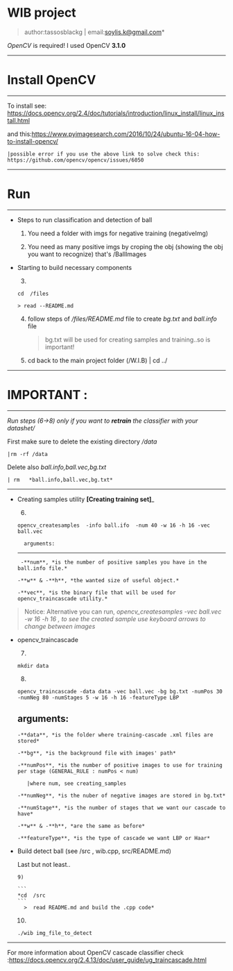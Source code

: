 
# WIB project	

 > author:tassosblackg | email:soylis.k@gmail.com*


*OpenCV* is required! 
I used OpenCV **3.1.0**

--------------------------------------------------------------------------------------------------
# Install OpenCV
------------------
To install see: https://docs.opencv.org/2.4/doc/tutorials/introduction/linux_install/linux_install.html

and this:https://www.pyimagesearch.com/2016/10/24/ubuntu-16-04-how-to-install-opencv/ 
	
	|possible error if you use the above link to solve check this: https://github.com/opencv/opencv/issues/6050

__________________________________________________________________________________________________________________

# Run 
-------

* Steps to run classification and detection of ball

   1) You need a folder with imgs for negative training  (negativeImg) 	
 
   2) You need as many positive imgs by croping the obj (showing the obj you want to recognize) that's /BallImages

* Starting to build necessary components

   3)
   ```
   cd  /files
   ```
   
      > read --README.md
 
   4) follow steps of  */files/README.md* file to create *bg.txt* and *ball.info* file

        > bg.txt will be used for creating samples and training..so is important!

   5) cd back to the main project folder (/W.I.B)
   	| cd ../
 
------------------------------------------------------------------------------------------
# IMPORTANT :
-------------


*Run steps (6->8) only if you want to **retrain** the classifier with your datashet/*

  First make sure to delete the existing directory */data*
  
  	|rm -rf /data

  Delete also *ball.info,ball.vec,bg.txt*
  
  	| rm   *ball.info,ball.vec,bg.txt*

____________________________________________________________________________________________


* Creating samples utility __[Creating training set]___	

   6) 
   ```
   opencv_createsamples  -info ball.ifo  -num 40 -w 16 -h 16 -vec ball.vec 
   ```
 
        arguments:
	----------
	
	   -**num**, *is the number of positive samples you have in the ball.info file.*
	
	  -**w** & -**h**, *the wanted size of useful object.*
	
	  -**vec**, *is the binary file that will be used for opencv_traincascade utility.*

> Notice: Alternative you can run, *opencv_createsamples  -vec ball.vec -w 16 -h 16 , to see the created sample use keyboard arrows to change between images*

* opencv_traincascade
   
   7) 
   ```
   mkdir data
   ```
   8)  
   ```
   opencv_traincascade -data data -vec ball.vec -bg bg.txt -numPos 30 -numNeg 80 -numStages 5 -w 16 -h 16 -featureType LBP 
   ```	
	
	arguments:
	-----------
	
	  -**data**, *is the folder where training-cascade .xml files are stored*
	
	  -**bg**, *is the background file with images' path*
	
	  -**numPos**, *is the number of positive images to use for training per stage (GENERAL_RULE : numPos < num) 
	
	     |where num, see creating_samples
	
	  -**numNeg**, *is the nuber of negative images are stored in bg.txt*
	
	  -**numStage**, *is the number of stages that we want our cascade to have*
	
	  -**w** & -**h**, *are the same as before*
	
	  -**featureType**, *is the type of cascade we want LBP or Haar*


* Build detect ball (see /src , wib.cpp, src/README.md)

   Last but not least..
      
      9) 
      
      ```
      *cd  /src
      ```
        >  read README.md and build the .cpp code*
      
     10)
     ```
     ./wib img_file_to_detect
     ```

-----------------------------------------------------------------------------------------------------------------

For more information about OpenCV cascade classifier check :https://docs.opencv.org/2.4.13/doc/user_guide/ug_traincascade.html
